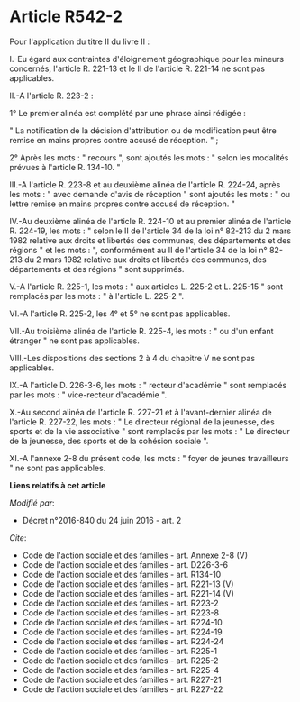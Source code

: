 # Article R542-2

Pour l'application du titre II du livre II : 

I.-Eu égard aux contraintes d'éloignement géographique pour les mineurs concernés, l'article R. 221-13 et le II de l'article
R. 221-14 ne sont pas applicables. 

II.-A l'article R. 223-2 : 

1° Le premier alinéa est complété par une phrase ainsi rédigée : 

" La notification de la décision d'attribution ou de modification peut être remise en mains propres contre accusé de
réception. " ; 

2° Après les mots : " recours ", sont ajoutés les mots : " selon les modalités prévues à l'article R. 134-10. " 

III.-A l'article R. 223-8 et au deuxième alinéa de l'article R. 224-24, après les mots : " avec demande d'avis de réception "
sont ajoutés les mots : " ou lettre remise en mains propres contre accusé de réception. " 

IV.-Au deuxième alinéa de l'article R. 224-10 et au premier alinéa de l'article R. 224-19, les mots : " selon le II de
l'article 34 de la loi n° 82-213 du 2 mars 1982 relative aux droits et libertés des communes, des départements et des régions
" et les mots : ", conformément au II de l'article 34 de la loi n° 82-213 du 2 mars 1982 relative aux droits et libertés des
communes, des départements et des régions " sont supprimés. 

V.-A l'article R. 225-1, les mots : " aux articles L. 225-2 et L. 225-15 " sont remplacés par les mots : " à l'article L.
225-2 ". 

VI.-A l'article R. 225-2, les 4° et 5° ne sont pas applicables. 

VII.-Au troisième alinéa de l'article R. 225-4, les mots : " ou d'un enfant étranger " ne sont pas applicables. 

VIII.-Les dispositions des sections 2 à 4 du chapitre V ne sont pas applicables. 

IX.-A l'article D. 226-3-6, les mots : " recteur d'académie " sont remplacés par les mots : " vice-recteur d'académie ". 

X.-Au second alinéa de l'article R. 227-21 et à l'avant-dernier alinéa de l'article R. 227-22, les mots : " Le directeur
régional de la jeunesse, des sports et de la vie associative " sont remplacés par les mots : " Le directeur de la jeunesse,
des sports et de la cohésion sociale ". 

XI.-A l'annexe 2-8 du présent code, les mots : " foyer de jeunes travailleurs " ne sont pas applicables.

**Liens relatifs à cet article**

_Modifié par_:

  - Décret n°2016-840 du 24 juin 2016 - art. 2

_Cite_:

  - Code de l'action sociale et des familles - art. Annexe 2-8 (V)
  - Code de l'action sociale et des familles - art. D226-3-6
  - Code de l'action sociale et des familles - art. R134-10
  - Code de l'action sociale et des familles - art. R221-13 (V)
  - Code de l'action sociale et des familles - art. R221-14 (V)
  - Code de l'action sociale et des familles - art. R223-2
  - Code de l'action sociale et des familles - art. R223-8
  - Code de l'action sociale et des familles - art. R224-10
  - Code de l'action sociale et des familles - art. R224-19
  - Code de l'action sociale et des familles - art. R224-24
  - Code de l'action sociale et des familles - art. R225-1
  - Code de l'action sociale et des familles - art. R225-2
  - Code de l'action sociale et des familles - art. R225-4
  - Code de l'action sociale et des familles - art. R227-21
  - Code de l'action sociale et des familles - art. R227-22
